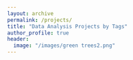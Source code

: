 ```yaml
---
layout: archive
permalink: /projects/
title: "Data Analysis Projects by Tags"
author_profile: true
header:
  image: "/images/green trees2.png"
---
```

